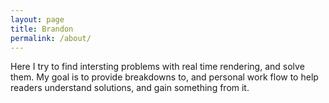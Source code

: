 ```yaml
---
layout: page
title: Brandon
permalink: /about/
---
```


Here I try to find intersting problems with real time rendering, and solve them. My goal is to provide breakdowns to, and personal work flow to help readers understand solutions, and gain something from it.

